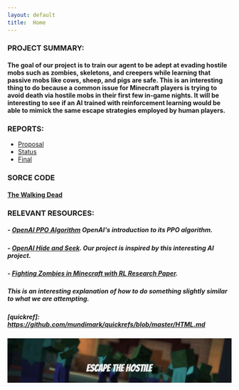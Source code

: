```yaml
---
layout: default
title:  Home
---
```



### PROJECT SUMMARY:
#### The goal of our project is to train our agent to be adept at evading hostile mobs such as zombies, skeletons, and creepers while learning that passive mobs like cows, sheep, and pigs are safe. This is an interesting thing to do because a common issue for Minecraft players is trying to avoid death via hostile mobs in their first few in-game nights. It will be interesting to see if an AI trained with reinforcement learning would be able to mimick the same escape strategies employed by human players.

### REPORTS:
- [Proposal](proposal.html)
- [Status](status.html)
- [Final](final.html)

### SORCE CODE
#### [The Walking Dead](https://github.com/rayoh123/TheWalkingDead)

### RELEVANT RESOURCES:
##### - [OpenAI PPO Algorithm](https://openai.com/blog/openai-baselines-ppo/) OpenAI's introduction to its PPO algorithm.
##### - [OpenAI Hide and Seek](https://www.youtube.com/watch?v=Lu56xVlZ40M). Our project is inspired by this interesting AI project.
##### - [Fighting Zombies in Minecraft with RL Research Paper](http://cs229.stanford.edu/proj2016/report/UdagawaLeeNarasimhan-FightingZombiesInMinecraftWithDeepReinforcementLearning-report.pdf). 
##### This is an interesting explanation of how to do something slightly similar to what we are attempting.

##### [quickref]: https://github.com/mundimark/quickrefs/blob/master/HTML.md


![](Resources/THEWALKINGDEAD.gif)  
